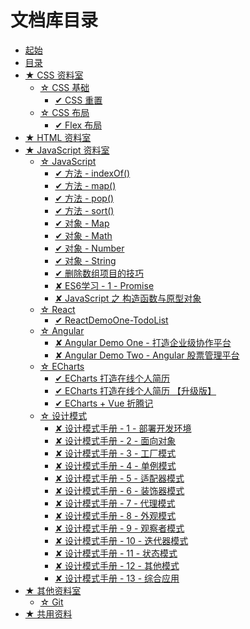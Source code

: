 文档库目录
===

* [起始](README.md)
* [目录](./SUMMARY.md)
* [★ CSS 资料室](./CSS-library/README.md)
  * [☆ CSS 基础](./CSS-library/CSSBase/README.md)
    * [✔ CSS 重置](./CSS-library/CSSBase/CSSReset.md)
  * [☆ CSS 布局](./CSS-library/Layout/README.md)
    * [✔ Flex 布局](./CSS-library/Layout/Flex.md)
* [★ HTML 资料室](./HTML-library/README.md)
* [★ JavaScript 资料室](./JavaScript-library/README.md)
  * [☆ JavaScript](./JavaScript-library/JavaScript/README.md)
    * [✔ 方法 - indexOf()](./JavaScript-library/JavaScript/Function/indexOf().md)
    * [✔ 方法 - map()](./JavaScript-library/JavaScript/Function/map().md)
    * [✔ 方法 - pop()](./JavaScript-library/JavaScript/Function/pop().md)
    * [✔ 方法 - sort()](./JavaScript-library/JavaScript/Function/sort().md)
    * [✔ 对象 - Map](./JavaScript-library/JavaScript/Object/Map.md)
    * [✔ 对象 - Math](./JavaScript-library/JavaScript/Object/Math.md)
    * [✔ 对象 - Number](./JavaScript-library/JavaScript/Object/Number.md)
    * [✔ 对象 - String](./JavaScript-library/JavaScript/Object/String.md)
    * [✔ 删除数组项目的技巧](./JavaScript-library/JavaScript/Other/DeleteArrrayItem.md)
    * [✘ ES6学习 - 1 - Promise](./JavaScript-library/JavaScript/Other/Promise.md)
    * [✘ JavaScript 之 构造函数与原型对象](./JavaScript-library/JavaScript/Other/prototype&constructor.md)
  * [☆ React](./JavaScript-library/README.md)
    * [✔ ReactDemoOne-TodoList](./JavaScript-library/React/ReactDemoOne-TodoList.md)
  * [☆ Angular](./JavaScript-library/Angular/README.md)
    * [✘ Angular Demo One - 打造企业级协作平台](./JavaScript-library/Angular/AngularDemoOne-taskmgr.md)
    * [✘ Angular Demo Two - Angular 股票管理平台](./JavaScript-library/Angular/AngularDemoTwo-stock-management-platform.md)
  * [☆ ECharts](./JavaScript-library/ECharts/README.md)
    * [✔ ECharts 打造在线个人简历](./JavaScript-library/ECharts/CurriculumVitae.md)
    * [✔ ECharts 打造在线个人简历 【升级版】](./JavaScript-library/ECharts/CurriculumVitaeImprove.md)
    * [✔ ECharts + Vue 折腾记](./JavaScript-library/ECharts/EChartsVue.md)
  * [☆ 设计模式](./JavaScript-library/design-pattern/README.md)
    * [✘ 设计模式手册 - 1 - 部署开发环境](./JavaScript-library/design-pattern/design-pattern-chapter01.md)
    * [✘ 设计模式手册 - 2 - 面向对象](./JavaScript-library/design-pattern/design-pattern-chapter02.md)
    * [✘ 设计模式手册 - 3 - 工厂模式](./JavaScript-library/design-pattern/design-pattern-chapter03.md)
    * [✘ 设计模式手册 - 4 - 单例模式](./JavaScript-library/design-pattern/design-pattern-chapter04.md)
    * [✘ 设计模式手册 - 5 - 适配器模式](./JavaScript-library/design-pattern/design-pattern-chapter05.md)
    * [✘ 设计模式手册 - 6 - 装饰器模式](./JavaScript-library/design-pattern/design-pattern-chapter06.md)
    * [✘ 设计模式手册 - 7 - 代理模式](./JavaScript-library/design-pattern/design-pattern-chapter07.md)
    * [✘ 设计模式手册 - 8 - 外观模式](./JavaScript-library/design-pattern/design-pattern-chapter08.md)
    * [✘ 设计模式手册 - 9 - 观察者模式](./JavaScript-library/design-pattern/design-pattern-chapter09.md)
    * [✘ 设计模式手册 - 10 - 迭代器模式](./JavaScript-library/design-pattern/design-pattern-chapter10.md)
    * [✘ 设计模式手册 - 11 - 状态模式](./JavaScript-library/design-pattern/design-pattern-chapter11.md)
    * [✘ 设计模式手册 - 12 - 其他模式](./JavaScript-library/design-pattern/design-pattern-chapter12.md)
    * [✘ 设计模式手册 - 13 - 综合应用](./JavaScript-library/design-pattern/design-pattern-chapter13.md)
* [★ 其他资料室](./other-library/README.md)
  * [☆ Git](./other-library/Git/README.md)
* [★ 共用资料](./public-repertory/README.md)